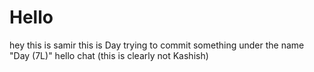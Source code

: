 # Hello
 hey this is samir
this is Day trying to commit something under the name "Day (7L)"
hello chat (this is clearly not Kashish)
